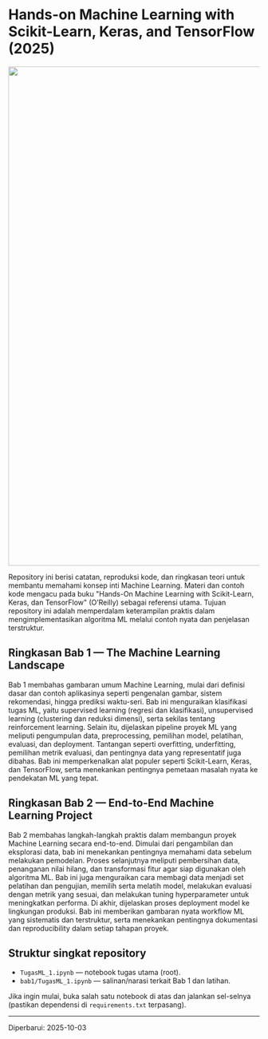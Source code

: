 # Hands-on Machine Learning with Scikit-Learn, Keras, and TensorFlow (2025)
<p align="center"><img src="https://imgur.com/T599V5B.png" width="1000"></p>
Repository ini berisi catatan, reproduksi kode, dan ringkasan teori untuk membantu memahami konsep inti Machine Learning. Materi dan contoh kode mengacu pada buku "Hands-On Machine Learning with Scikit-Learn, Keras, dan TensorFlow" (O’Reilly) sebagai referensi utama. Tujuan repository ini adalah memperdalam keterampilan praktis dalam mengimplementasikan algoritma ML melalui contoh nyata dan penjelasan terstruktur.

## Ringkasan Bab 1 — The Machine Learning Landscape

Bab 1 membahas gambaran umum Machine Learning, mulai dari definisi dasar dan contoh aplikasinya seperti pengenalan gambar, sistem rekomendasi, hingga prediksi waktu-seri. Bab ini menguraikan klasifikasi tugas ML, yaitu supervised learning (regresi dan klasifikasi), unsupervised learning (clustering dan reduksi dimensi), serta sekilas tentang reinforcement learning. Selain itu, dijelaskan pipeline proyek ML yang meliputi pengumpulan data, preprocessing, pemilihan model, pelatihan, evaluasi, dan deployment. Tantangan seperti overfitting, underfitting, pemilihan metrik evaluasi, dan pentingnya data yang representatif juga dibahas. Bab ini memperkenalkan alat populer seperti Scikit-Learn, Keras, dan TensorFlow, serta menekankan pentingnya pemetaan masalah nyata ke pendekatan ML yang tepat.

## Ringkasan Bab 2 — End-to-End Machine Learning Project

Bab 2 membahas langkah-langkah praktis dalam membangun proyek Machine Learning secara end-to-end. Dimulai dari pengambilan dan eksplorasi data, bab ini menekankan pentingnya memahami data sebelum melakukan pemodelan. Proses selanjutnya meliputi pembersihan data, penanganan nilai hilang, dan transformasi fitur agar siap digunakan oleh algoritma ML. Bab ini juga menguraikan cara membagi data menjadi set pelatihan dan pengujian, memilih serta melatih model, melakukan evaluasi dengan metrik yang sesuai, dan melakukan tuning hyperparameter untuk meningkatkan performa. Di akhir, dijelaskan proses deployment model ke lingkungan produksi. Bab ini memberikan gambaran nyata workflow ML yang sistematis dan terstruktur, serta menekankan pentingnya dokumentasi dan reproducibility dalam setiap tahapan proyek.

## Struktur singkat repository

- `TugasML_1.ipynb` — notebook tugas utama (root).
- `bab1/TugasML_1.ipynb` — salinan/narasi terkait Bab 1 dan latihan.

Jika ingin mulai, buka salah satu notebook di atas dan jalankan sel-selnya (pastikan dependensi di `requirements.txt` terpasang).

---

Diperbarui: 2025-10-03
